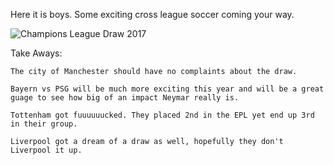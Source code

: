 Here it is boys. Some exciting cross league soccer coming your way. 

![Champions League Draw 2017](https://ibb.co/jMBpsQ)

Take Aways:

    The city of Manchester should have no complaints about the draw.
    
    Bayern vs PSG will be much more exciting this year and will be a great guage to see how big of an impact Neymar really is.

    Tottenham got fuuuuuucked. They placed 2nd in the EPL yet end up 3rd in their group. 

    Liverpool got a dream of a draw as well, hopefully they don't Liverpool it up. 
    
    




